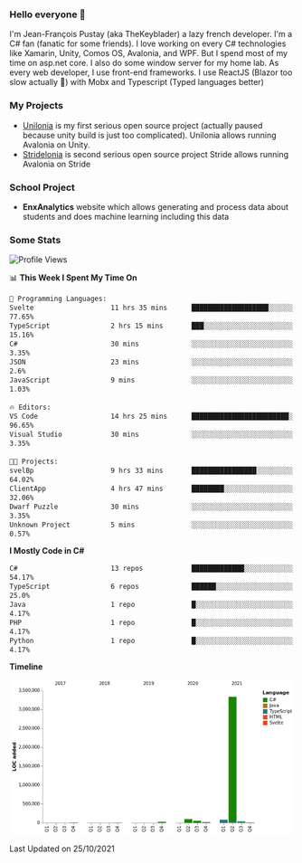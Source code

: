 ### Hello everyone 👋

I'm Jean-François Pustay (aka TheKeyblader) a lazy french developer. I'm a C# fan (fanatic for some friends). I love working on every C# technologies like Xamarin, Unity, Comos OS, Avalonia, and WPF.  But I spend most of my time on asp.net core. I also do some window server for my home lab. As every web developer, I use front-end frameworks. I use ReactJS (Blazor too slow actually 🙂) with Mobx and Typescript (Typed languages better)

### My Projects

* [Unilonia](https://github.com/TheKeyblader/Unilonia) is my first serious open source project (actually paused because unity build is just too complicated).
  Unilonia allows running Avalonia on Unity.
* [Stridelonia](https://github.com/TheKeyblader/Stridelonia) is second serious open source project
  Stride allows running Avalonia on Stride

### School Project

* __EnxAnalytics__ website which allows generating and process data about  students and does machine learning including this data 

### Some Stats

<!--START_SECTION:waka-->
![Profile Views](http://img.shields.io/badge/Profile%20Views-0-blue)

📊 **This Week I Spent My Time On** 

```text
💬 Programming Languages: 
Svelte                   11 hrs 35 mins      ███████████████████░░░░░░   77.65% 
TypeScript               2 hrs 15 mins       ███░░░░░░░░░░░░░░░░░░░░░░   15.16% 
C#                       30 mins             ░░░░░░░░░░░░░░░░░░░░░░░░░   3.35% 
JSON                     23 mins             ░░░░░░░░░░░░░░░░░░░░░░░░░   2.6% 
JavaScript               9 mins              ░░░░░░░░░░░░░░░░░░░░░░░░░   1.03%

🔥 Editors: 
VS Code                  14 hrs 25 mins      ████████████████████████░   96.65% 
Visual Studio            30 mins             ░░░░░░░░░░░░░░░░░░░░░░░░░   3.35%

🐱‍💻 Projects: 
svelBp                   9 hrs 33 mins       ████████████████░░░░░░░░░   64.02% 
ClientApp                4 hrs 47 mins       ████████░░░░░░░░░░░░░░░░░   32.06% 
Dwarf Puzzle             30 mins             ░░░░░░░░░░░░░░░░░░░░░░░░░   3.35% 
Unknown Project          5 mins              ░░░░░░░░░░░░░░░░░░░░░░░░░   0.57%

```

**I Mostly Code in C#** 

```text
C#                       13 repos            █████████████░░░░░░░░░░░░   54.17% 
TypeScript               6 repos             ██████░░░░░░░░░░░░░░░░░░░   25.0% 
Java                     1 repo              █░░░░░░░░░░░░░░░░░░░░░░░░   4.17% 
PHP                      1 repo              █░░░░░░░░░░░░░░░░░░░░░░░░   4.17% 
Python                   1 repo              █░░░░░░░░░░░░░░░░░░░░░░░░   4.17%

```


**Timeline**

![Chart not found](https://raw.githubusercontent.com/TheKeyblader/TheKeyblader/main/charts/bar_graph.png) 


 Last Updated on 25/10/2021
<!--END_SECTION:waka-->

<!--
**TheKeyblader/TheKeyblader** is a ✨ _special_ ✨ repository because its `README.md` (this file) appears on your GitHub profile.

Here are some ideas to get you started:

- 🔭 I’m currently working on ...
- 🌱 I’m currently learning ...
- 👯 I’m looking to collaborate on ...
- 🤔 I’m looking for help with ...
- 💬 Ask me about ...
- 📫 How to reach me: ...
- 😄 Pronouns: ...
- ⚡ Fun fact: ...
-->
